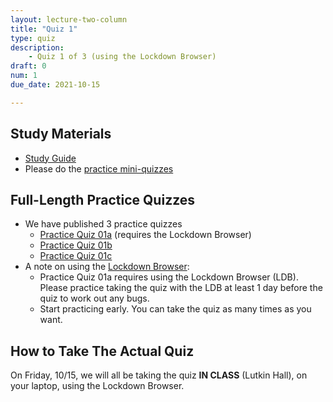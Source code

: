 ```yaml
---
layout: lecture-two-column
title: "Quiz 1"
type: quiz
description:
    - Quiz 1 of 3 (using the Lockdown Browser)
draft: 0
num: 1
due_date: 2021-10-15

---
```

## Study Materials
* <a href="https://docs.google.com/document/d/1ufN60wKg1M-KgVIk5AxT_SIQC2Troz2eI5O2Z4DGqOE/edit?usp=sharing" target="_blank">Study Guide</a>
* Please do the <a href="https://canvas.northwestern.edu/courses/149580/quizzes" target="_blank">practice mini-quizzes</a>

## Full-Length Practice Quizzes
* We have published 3 practice quizzes 
    * <a href="https://canvas.northwestern.edu/courses/149580/quizzes/159820" target="_blank">Practice Quiz 01a</a> (requires the Lockdown Browser)
    * <a href="https://canvas.northwestern.edu/courses/149580/quizzes/159800" target="_blank">Practice Quiz 01b</a>
    * <a href="https://canvas.northwestern.edu/courses/149580/quizzes/159805" target="_blank">Practice Quiz 01c</a>
* A note on using the [Lockdown Browser](../resources/lockdown-browser):
    * Practice Quiz 01a requires using the Lockdown Browser (LDB). Please practice taking the quiz with the LDB at least 1 day before the quiz to work out any bugs.
    * Start practicing early. You can take the quiz as many times as you want.

## How to Take The Actual Quiz
On Friday, 10/15, we will all be taking the quiz **IN CLASS** (Lutkin Hall), on your laptop, using the Lockdown Browser.
